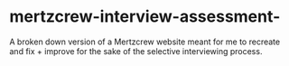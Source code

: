 # mertzcrew-interview-assessment-
A broken down version of a Mertzcrew website meant for me to recreate and fix + improve for the sake of the selective interviewing process.

